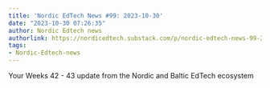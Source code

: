 ```yaml
---
title: 'Nordic EdTech News #99: 2023-10-30'
date: "2023-10-30 07:26:35"
author: Nordic Edtech news
authorlink: https://nordicedtech.substack.com/p/nordic-edtech-news-99-2023-10-30
tags:
- Nordic-Edtech-news
---
```

Your Weeks 42 - 43 update from the Nordic and Baltic EdTech ecosystem